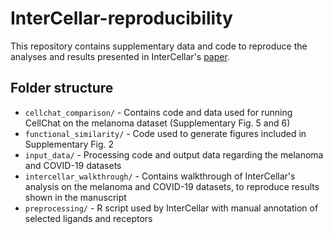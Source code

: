 # InterCellar-reproducibility

This repository contains supplementary data and code to reproduce the analyses and results presented in InterCellar's [paper](https://www.researchsquare.com/article/rs-525466/v1).

## Folder structure

* `cellchat_comparison/` - Contains code and data used for running CellChat on the melanoma dataset (Supplementary Fig. 5 and 6)
* `functional_similarity/` - Code used to generate figures included in Supplementary Fig. 2
* `input_data/` - Processing code and output data regarding the melanoma and COVID-19 datasets
* `intercellar_walkthrough/` - Contains walkthrough of InterCellar's analysis on the melanoma and COVID-19 datasets, to reproduce results shown in the manuscript
* `preprocessing/` - R script used by InterCellar with manual annotation of selected ligands and receptors 
